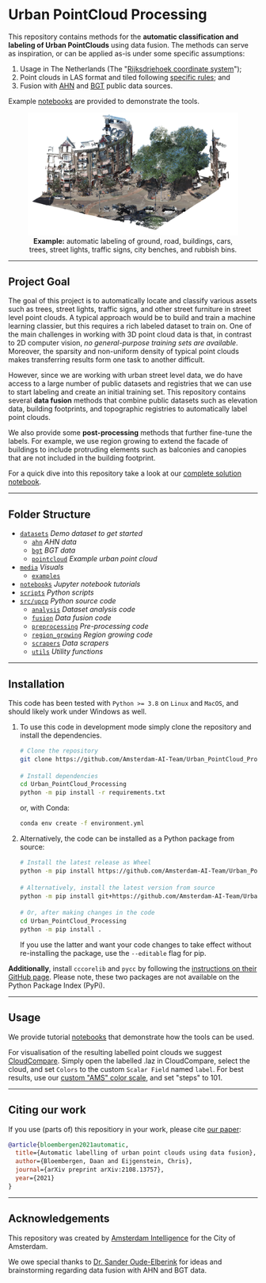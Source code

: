 # Urban PointCloud Processing

This repository contains methods for the **automatic classification and labeling of Urban PointClouds** using data fusion. The methods can serve as inspiration, or can be applied as-is under some specific assumptions:

1. Usage in The Netherlands (The "[Rijksdriehoek coordinate system](https://nl.wikipedia.org/wiki/Rijksdriehoeksco%C3%B6rdinaten)");
2. Point clouds in LAS format and tiled following [specific rules](datasets); and
3. Fusion with [AHN](https://www.ahn.nl/) and [BGT](https://www.geobasisregistraties.nl/basisregistraties/grootschalige-topografie) public data sources.

Example [notebooks](notebooks) are provided to demonstrate the tools.

<figure align="center">
  <img
  src="media/examples/demo.gif"
  alt="Example: automatic labeling of a point cloud.">
  <figcaption><b>Example:</b> automatic labeling of ground, road, buildings, cars, trees, street lights, traffic signs, city benches, and rubbish bins.</figcaption>
</figure>

---

## Project Goal

The goal of this project is to automatically locate and classify various assets such as trees, street lights, traffic signs, and other street furniture in street level point clouds. A typical approach would be to build and train a machine learning classier, but this requires a rich labeled dataset to train on. One of the main challenges in working with 3D point cloud data is that, in contrast to 2D computer vision, _no general-purpose training sets are available_. Moreover, the sparsity and non-uniform density of typical point clouds makes transferring results form one task to another difficult.

However, since we are working with urban street level data, we do have access to a large number of public datasets and registries that we can use to start labeling and create an initial training set. This repository contains several **data fusion** methods that combine public datasets such as elevation data, building footprints, and topographic registries to automatically label point clouds.

We also provide some **post-processing** methods that further fine-tune the labels. For example, we use region growing to extend the facade of buildings to include protruding elements such as balconies and canopies that are not included in the building footprint.

For a quick dive into this repository take a look at our [complete solution notebook](notebooks/0.%20Complete%20solution.ipynb).

---

## Folder Structure

 * [`datasets`](./datasets) _Demo dataset to get started_
   * [`ahn`](./datasets/ahn) _AHN data_
   * [`bgt`](./datasets/bgt) _BGT data_
   * [`pointcloud`](./datasets/pointcloud) _Example urban point cloud_
 * [`media`](./media) _Visuals_
   * [`examples`](./media/examples)
 * [`notebooks`](./notebooks) _Jupyter notebook tutorials_
 * [`scripts`](./scripts) _Python scripts_
 * [`src/upcp`](./src/upcp) _Python source code_
   * [`analysis`](./src/upcp/analysis) _Dataset analysis code_
   * [`fusion`](./src/upcp/fusion) _Data fusion code_
   * [`preprocessing`](./src/upcp/preprocessing) _Pre-processing code_
   * [`region_growing`](./src/upcp/region_growing) _Region growing code_
   * [`scrapers`](./src/upcp/scrapers) _Data scrapers_
   * [`utils`](./src/upcp/utils) _Utility functions_

---

## Installation

This code has been tested with `Python >= 3.8` on `Linux` and `MacOS`, and should likely work under Windows as well.

1.  To use this code in development mode simply clone the repository and install the dependencies.

    ```bash
    # Clone the repository
    git clone https://github.com/Amsterdam-AI-Team/Urban_PointCloud_Processing.git

    # Install dependencies
    cd Urban_PointCloud_Processing
    python -m pip install -r requirements.txt
    ```

    or, with Conda:
    ```bash
    conda env create -f environment.yml
    ```

2.  Alternatively, the code can be installed as a Python package from source:

    ```bash
    # Install the latest release as Wheel
    python -m pip install https://github.com/Amsterdam-AI-Team/Urban_PointCloud_Processing/releases/download/v0.2/upcp-0.2-py3-none-any.whl

    # Alternatively, install the latest version from source
    python -m pip install git+https://github.com/Amsterdam-AI-Team/Urban_PointCloud_Processing.git#egg=upcp

    # Or, after making changes in the code
    cd Urban_PointCloud_Processing
    python -m pip install .
    ```

    If you use the latter and want your code changes to take effect without re-installing the package, use the `--editable` flag for pip.

**Additionally**, install `cccorelib` and `pycc` by following the [instructions on their GitHub page](https://github.com/tmontaigu/CloudCompare-PythonPlugin/blob/master/docs/building.rst#building-as-independent-wheels). Please note, these two packages are not available on the Python Package Index (PyPi).

---

## Usage

We provide tutorial [notebooks](notebooks) that demonstrate how the tools can be used.

For visualisation of the resulting labelled point clouds we suggest [CloudCompare](https://www.danielgm.net/cc/). Simply open the labelled .laz in CloudCompare, select the cloud, and set `Colors` to the custom `Scalar Field` named `label`. For best results, use our [custom "AMS" color scale](https://github.com/Amsterdam-AI-Team/Urban_PointCloud_Processing/raw/main/media/cc_color_scale.xml), and set "steps" to 101.

---

## Citing our work

If you use (parts of) this repositiory in your work, please cite [our paper](https://arxiv.org/abs/2108.13757):

```bibtex
@article{bloembergen2021automatic,
  title={Automatic labelling of urban point clouds using data fusion},
  author={Bloembergen, Daan and Eijgenstein, Chris},
  journal={arXiv preprint arXiv:2108.13757},
  year={2021}
}
```

---

## Acknowledgements

This repository was created by [Amsterdam Intelligence](https://amsterdamintelligence.com/) for the City of Amsterdam.

We owe special thanks to [Dr. Sander Oude-Elberink](https://research.utwente.nl/en/persons/sander-oude-elberink) for ideas and brainstorming regarding data fusion with AHN and BGT data.
